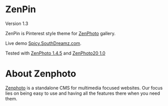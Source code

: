 ZenPin
======
Version 1.3

ZenPin is Pinterest style theme for [ZenPhoto](http://zenphoto.org/ "Zenphoto - The simpler media website CMS") gallery.
 
Live demo [Spicy.SouthDreamz.com](http://spicy.southdreamz.com/ "ZenPin").
 
Tested with [ZenPhoto 1.4.5](https://github.com/zenphoto/zenphoto "The Zenphoto open-source gallery and CMS project ") and [ZenPhoto20 1.0](https://github.com/ZenPhoto20/ZenPhoto20 "The ZenPhoto20 media content management project")
 
About Zenphoto
======
[Zenphoto](http://zenphoto.org/ "Zenphoto - The simpler media website CMS") is a standalone CMS for multimedia focused websites. Our focus lies on being easy to use and having all the features there when you need them.
